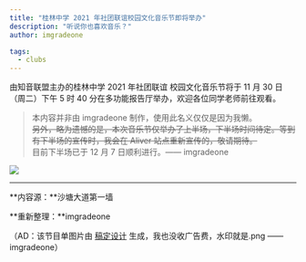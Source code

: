 ```yaml
---
title: "桂林中学 2021 年社团联谊校园文化音乐节即将举办"
description: "听说你也喜欢音乐？"
author: imgradeone

tags:
  - clubs
---
```


由知音联盟主办的桂林中学 2021 年社团联谊 校园文化音乐节将于 11 月 30 日（周二）下午 5 时 40 分在多功能报告厅举办，欢迎各位同学老师前往观看。

> 本内容并非由 imgradeone 制作，使用此名义仅仅是因为我懒。  
> ~~另外，略为遗憾的是，本次音乐节仅举办了上半场，下半场时间待定。等到有下半场的宣传时，我会在 Aliver 站点重新宣传的，敬请期待。~~  
> 目前下半场已于 12 月 7 日顺利进行。—— imgradeone

![](https://aliver-images.imgradeone.com/2021-11-28-musicfes-2021/pic.jpg)

---

**内容源：**沙塘大道第一墙

**重新整理：**imgradeone

（AD：该节目单图片由 [稿定设计](https://www.gaoding.com/introduction) 生成，我也没收广告费，水印就是.png —— imgradeone）
